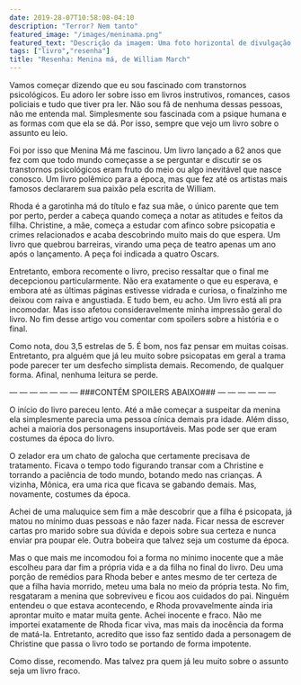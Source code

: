 ```yaml
---
date: 2019-28-07T10:58:08-04:10
description: "Terror? Nem tanto"
featured_image: "/images/meninama.png"
featured_text: "Descrição da imagem: Uma foto horizontal de divulgação do livro. No plano de fundo o rosto de uma boneca criança de pele branca, olhos azuis e cabelo louro. Ele está em duas tranças laterais e ela tem franjinha curta acima dos olhos. Uma parte próxima do olho está “rasgada” como se o rosto dela fosse uma página de livro e está a mostra por baixo seus músculos. Por cima, os dizeres “Menina Má, William March. Será a maldade uma semente que brota dentro de nós?”"
tags: ["livro","resenha"]
title: "Resenha: Menina má, de William March"
---
```


Vamos começar dizendo que eu sou fascinado com transtornos psicológicos. Eu adoro ler sobre isso em livros instrutivos, romances, casos policiais e tudo que tiver pra ler. Não sou fã de nenhuma dessas pessoas, não me entenda mal. Simplesmente sou fascinada com a psique humana e as formas com que ela se dá. Por isso, sempre que vejo um livro sobre o assunto eu leio.

Foi por isso que Menina Má me fascinou. Um livro lançado a 62 anos que fez com que todo mundo começasse a se perguntar e discutir se os transtornos psicológicos eram fruto do meio ou algo inevitável que nasce conosco. Um livro polêmico para a época, mas que fez até os artistas mais famosos declararem sua paixão pela escrita de William.

Rhoda é a garotinha má do título e faz sua mãe, o único parente que tem por perto, perder a cabeça quando começa a notar as atitudes e feitos da filha. Christine, a mãe, começa a estudar com afinco sobre psicopatia e crimes relacionados e acaba descobrindo muito mais do que espera. Um livro que quebrou barreiras, virando uma peça de teatro apenas um ano após o lançamento. A peça foi indicada a quatro Oscars.

Entretanto, embora recomente o livro, preciso ressaltar que o final me decepcionou particularmente. Não era exatamente o que eu esperava, e embora até as últimas páginas estivesse vidrada e curiosa, o finalzinho me deixou com raiva e angustiada. E tudo bem, eu acho. Um livro está ali pra incomodar. Mas isso afetou consideravelmente minha impressão geral do livro. No fim desse artigo vou comentar com spoilers sobre a história e o final.

Como nota, dou 3,5 estrelas de 5. É bom, nos faz pensar em muitas coisas. Entretanto, pra alguém que já leu muito sobre psicopatas em geral a trama pode parecer ter um desfecho simplista demais.
Recomendo, de qualquer forma. Afinal, nenhuma leitura se perde.

— — — — — — — ###CONTÉM SPOILERS ABAIXO### — — — — — —

O início do livro pareceu lento. Até a mãe começar a suspeitar da menina ela simplesmente parecia uma pessoa cínica demais pra idade. Além disso, achei a maioria dos personagens insuportáveis. Mas pode ser que eram costumes da época do livro.

O zelador era um chato de galocha que certamente precisava de tratamento. Ficava o tempo todo figurando transar com a Christine e torrando a paciência de todo mundo, botando medo nas crianças. A vizinha, Mônica, era uma rica que ficava se gabando demais. Mas, novamente, costumes da época.

Achei de uma maluquice sem fim a mãe descobrir que a filha é psicopata, já matou no mínimo duas pessoas e não fazer nada. Ficar nessa de escrever cartas pro marido sobre sua dúvida e depois sobre sua certeza e nunca enviar pra poupar ele. Outra bobeira que talvez seja um costume da época.

Mas o que mais me incomodou foi a forma no mínimo inocente que a mãe escolheu para dar fim a própria vida e a da filha no final do livro. Deu uma porção de remédios para Rhoda beber e antes mesmo de ter certeza de que a filha havia morrido, meteu uma bala no meio da própria testa. No fim, resgataram a menina que sobreviveu e ficou aos cuidados do pai. Ninguém entendeu o que estava acontecendo, e Rhoda provavelmente ainda iria aprontar muito e matar muita gente. Achei inocente e fraco. Não me importei exatamente de Rhoda ficar viva, mas mais da inocência da forma de matá-la. Entretanto, acredito que isso faz sentido dada a personagem de Christine que passa o livro todo se portando de forma impotente.

Como disse, recomendo. Mas talvez pra quem já leu muito sobre o assunto seja um livro fraco.

